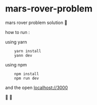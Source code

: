 # mars-rover-problem
mars rover problem solution :thinking:

how to run :

using yarn
```
    yarn install
    yann dev
```

using npm
```
    npm install
    npm run dev
```


and the open [localhost://3000](http://localhost:3000)

:tada: :tada:
